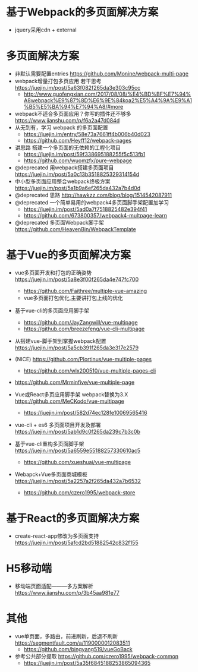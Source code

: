 # 基于Webpack的多页面解决方案

- jquery采用cdn + external


# 多页面解决方案

- 非默认需要配置entries  https://github.com/Monine/webpack-multi-page
- webpack增量打包多页应用 若干思考 https://juejin.im/post/5a63f082f265da3e303c95cc 
    - http://www.guofengxian.com/2017/08/08/%E4%BD%BF%E7%94%A8webpack%E9%87%8D%E6%9E%84koa2%E5%A4%9A%E9%A1%B5%E5%BA%94%E7%94%A8/#more
- webpack不适合多页面应用？你写的插件还不够多 https://www.jianshu.com/p/f6a2a47d084d
- 从无到有，学习 webpack 的多页面配置 
    - https://juejin.im/entry/58e73a7661ff4b006b40d023
    - https://github.com/Heyff12/webpack-pages  
- 讲思路 搭建一个多页面的无依赖的工程化项目
    - https://juejin.im/post/59f338695188255f5c513fb1
    - https://github.com/wuomzfx/pure-webpage
- @deprecated 用webpack搭建多页面项目 https://juejin.im/post/5a0c13b3518825329314154d    
- 中小型多页面应用整合webpack终极方案 https://juejin.im/post/5a1b9a6ef265da432a7b4d0d    
- @deprecated 思路 http://hawkzz.com/blog/blog/1514542087911  
- @deprecated 一个简单易用的webpack4多页面脚手架配置加学习
    - https://juejin.im/post/5ad0a7f7518825482e394f41
    - https://github.com/673800357/webpack4-multpage-learn
- @deprecated 多页面Webpack脚手架 https://github.com/HeavenBin/WebpackTemplate
 
# 基于Vue的多页面解决方案

- vue多页面开发和打包的正确姿势 https://juejin.im/post/5a8e3f00f265da4e747fc700
    - https://github.com/Faithree/multiple-vue-amazing
    - vue多页面打包优化,主要讲打包上线的优化 
    
- 基于vue-cli的多页面应用脚手架
    - https://github.com/JayZangwill/vue-multipage
    - https://github.com/breezefeng/vue-cli-multipage
- 从搭建vue-脚手架到掌握webpack配置 https://juejin.im/post/5a5cb391f265da3e317e2579
- (NICE) https://github.com/Plortinus/vue-multiple-pages
    - https://github.com/wlx200510/vue-multiple-pages-cli
- https://github.com/Mrminfive/vue-multiple-page
- Vue或React多页应用脚手架 webpack替换为3.X  https://github.com/MeCKodo/vue-multipage
    - https://juejin.im/post/582d74ec128fe10069565416
- vue-cli + es6 多页面项目开发及部署 https://juejin.im/post/5ab1d9c0f265da239c7b3c0b
- 基于vue-cli重构多页面脚手架 https://juejin.im/post/5a6559e55188257330610ac5
    - https://github.com/xueshuai/vue-multipage 
- Webapck+Vue多页面商城模板 https://juejin.im/post/5a2257a2f265da432a7b6532
    - https://github.com/czero1995/webpack-store
    
# 基于React的多页面解决方案

- create-react-app修改为多页面支持 https://juejin.im/post/5afcd2bd51882542c832f155
 
# H5移动端 

- 移动端页面适配———多方案解析 https://www.jianshu.com/p/3b45aa981e77 
 
# 其他

- vue单页面，多路由，前进刷新，后退不刷新 https://segmentfault.com/a/1190000012083511    
    - https://github.com/bingyang519/vueGoBack
- 参考公共部分提取 https://github.com/czero1995/webpack-common  
    - https://juejin.im/post/5a35f6845188253865094365   